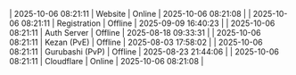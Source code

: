 | 2025-10-06 08:21:11 | Website | Online | 2025-10-06 08:21:08 |
| 2025-10-06 08:21:11 | Registration | Offline | 2025-09-09 16:40:23 |
| 2025-10-06 08:21:11 | Auth Server | Offline | 2025-08-18 09:33:31 |
| 2025-10-06 08:21:11 | Kezan (PvE) | Offline | 2025-08-03 17:58:02 |
| 2025-10-06 08:21:11 | Gurubashi (PvP) | Offline | 2025-08-23 21:44:06 |
| 2025-10-06 08:21:11 | Cloudflare | Online | 2025-10-06 08:21:08 |
